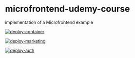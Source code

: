 # microfrontend-udemy-course
implementation of a Microfrontend example


[![deploy-container](https://github.com/marcusbalbi/microfrontend-udemy-course/actions/workflows/container.yml/badge.svg)](https://github.com/marcusbalbi/microfrontend-udemy-course/actions/workflows/container.yml)

[![deploy-marketing](https://github.com/marcusbalbi/microfrontend-udemy-course/actions/workflows/marketing.yml/badge.svg)](https://github.com/marcusbalbi/microfrontend-udemy-course/actions/workflows/marketing.yml)

[![deploy-auth](https://github.com/marcusbalbi/microfrontend-udemy-course/actions/workflows/auth.yml/badge.svg)](https://github.com/marcusbalbi/microfrontend-udemy-course/actions/workflows/auth.yml)
